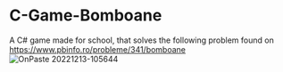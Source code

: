 # C-Game-Bomboane
A C# game made for school, that solves the following problem found on https://www.pbinfo.ro/probleme/341/bomboane
![OnPaste 20221213-105644](https://user-images.githubusercontent.com/77002214/207274262-9096d407-43f6-45c9-bd7d-b22220f36781.png)
